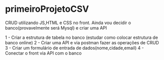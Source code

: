 # primeiroProjetoCSV

CRUD utilizando JS,HTML e CSS no front. Ainda vou decidir o banco(provavelmente será Mysql) e criar uma API

1 - Criar a estrutura de tabela no banco (estudar como colocar estrutura de banco online)
2 - Criar uma API e via postman fazer as operações de CRUD
3 - Criar um formulário de entrada de dados(nome,cidade,email)
4 - Conectar o front via API com o banco
